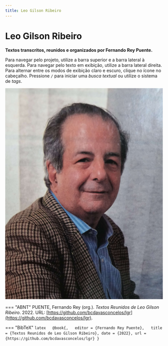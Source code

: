 ```yaml
---
title: Leo Gilson Ribeiro
---
```


# Leo Gilson Ribeiro

**Textos transcritos, reunidos e organizados por Fernando Rey Puente.**

Para navegar pelo projeto, utilize a barra superior e a barra lateral à esquerda. Para navegar pelo texto em exibição, utilize a barra lateral direita. Para alternar entre os modos de exibição claro e escuro, clique no ícone no cabeçalho. Pressione `/`   para iniciar uma *busca textual* ou utilize o sistema de *tags*.  

![](img/LGR_0001.jpg)

=== "ABNT"
    PUENTE, Fernando Rey (org.). _Textos Reunidos de Leo Gilson Ribeiro_. 2022. URL: [https://github.com/bcdavasconcelos/lgr](https://github.com/bcdavasconcelos/lgr).  

=== "BibTeX"
    ```latex  
    @book{,  
    editor = {Fernando Rey Puente},  
    title = {Textos Reunidos de Leo Gilson Ribeiro},
    date = {2022},
    url = {https://github.com/bcdavasconcelos/lgr}
    }
    ```
